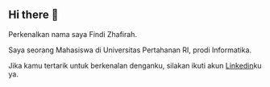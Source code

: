 ## Hi there 👋

Perkenalkan nama saya Findi Zhafirah.<br>

Saya seorang Mahasiswa di Universitas Pertahanan RI, prodi Informatika.<br>

Jika kamu tertarik untuk berkenalan denganku, silakan ikuti akun [Linkedin](https://www.linkedin.com/in/findizhafirah)ku ya.

<!--
Here are some ideas to get you started:
- 🔭 I’m currently working on ...
- 🌱 I’m currently learning ...
- 👯 I’m looking to collaborate on ...
- 🤔 I’m looking for help with ...
- 💬 Ask me about ...
- 📫 How to reach me: ...
- 😄 Pronouns: ...
- ⚡ Fun fact: ...
-->
